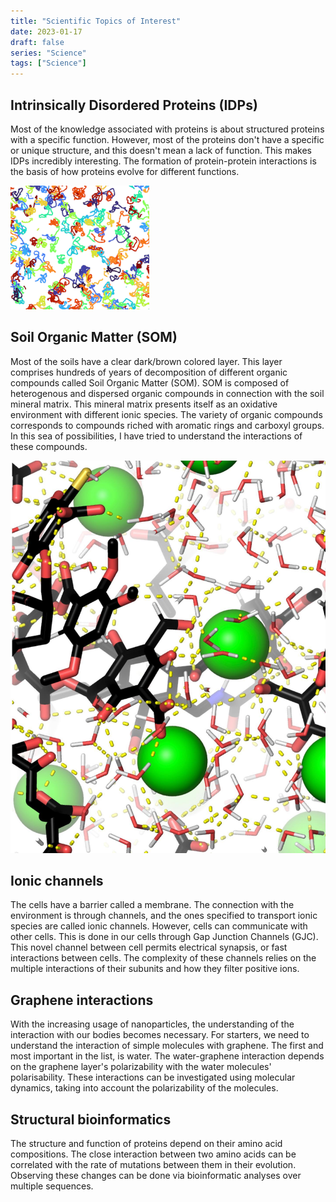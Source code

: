 ```yaml
---
title: "Scientific Topics of Interest"
date: 2023-01-17
draft: false
series: "Science"
tags: ["Science"]
---
```


## Intrinsically Disordered Proteins (IDPs)

Most of the knowledge associated with proteins is about structured proteins with a specific function. However, most of the proteins don't have a specific or unique structure, and this doesn't mean a lack of function. This makes IDPs incredibly interesting. The formation of protein-protein interactions is the basis of how proteins evolve for different functions. 

![IDPs](/images/idps.gif)
<!--more--> 
## Soil Organic Matter (SOM)

Most of the soils have a clear dark/brown colored layer. This layer comprises hundreds of years of decomposition of different organic compounds called Soil Organic Matter (SOM). SOM is composed of heterogenous and dispersed organic compounds in connection with the soil mineral matrix. This mineral matrix presents itself as an oxidative environment with different ionic species. The variety of organic compounds corresponds to compounds riched with aromatic rings and carboxyl groups. In this sea of possibilities, I have tried to understand the interactions of these compounds.

![SOM](/images/som.jpg)

## Ionic channels

The cells have a barrier called a membrane. The connection with the environment is through channels, and the ones specified to transport ionic species are called ionic channels. However, cells can communicate with other cells. This is done in our cells through Gap Junction Channels (GJC). This novel channel between cell permits electrical synapsis, or fast interactions between cells. The complexity of these channels relies on the multiple interactions of their subunits and how they filter positive ions.

## Graphene interactions

With the increasing usage of nanoparticles, the understanding of the interaction with our bodies becomes necessary. For starters, we need to understand the interaction of simple molecules with graphene. The first and most important in the list, is water. The water-graphene interaction depends on the graphene layer's polarizability with the water molecules' polarisability. These interactions can be investigated using molecular dynamics, taking into account the polarizability of the molecules.

## Structural bioinformatics

The structure and function of proteins depend on their amino acid compositions. The close interaction between two amino acids can be correlated with the rate of mutations between them in their evolution. Observing these changes can be done via bioinformatic analyses over multiple sequences.
